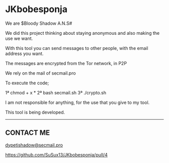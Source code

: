 # JKbobesponja

We are $Bloody Shadow A.N.S#

We did this project thinking about staying anonymous and also making the use we want.

With this tool you can send messages to other people, with the email address you want.

The messages are encrypted from the Tor network, in P2P

We rely on the mail of secmail.pro

To execute the code;

1ª chmod + x *
2ª bash secmail.sh
3ª ./crypto.sh


I am not responsible for anything, for the use that you give to my tool.

This tool is being developed.


---------
CONTACT ME
---------

dypetishadow@secmail.pro

https://github.com/SuSux13/JKbobesponja/pull/4
